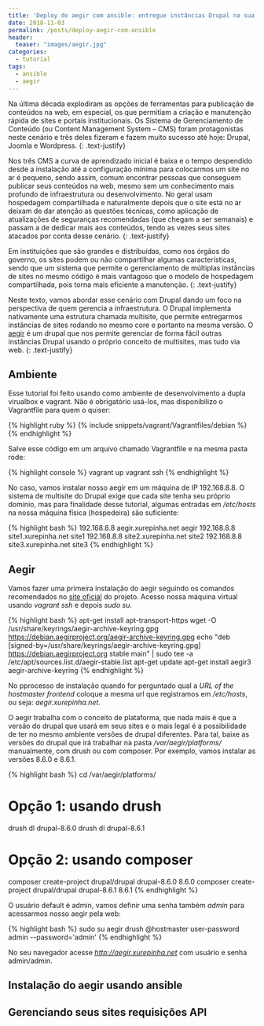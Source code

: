 ```yaml
---
title: 'Deploy do aegir com ansible: entregue instâncias Drupal na sua instituição'
date: 2018-11-03
permalink: /posts/deploy-aegir-com-ansible
header:
  teaser: "images/aegir.jpg"
categories: 
  - tutorial
tags:
  - ansible
  - aegir
---
```


Na última década explodiram as opções de ferramentas para publicação de conteúdos na web,
em especial, os que permitiam a criação e manutenção rápida de sites e portais institucionais.
Os Sistema de Gerenciamento de Conteúdo (ou Content Management System – CMS) foram protagonistas
neste cenário e três deles fizeram e fazem muito sucesso até hoje: Drupal, Joomla e Wordpress.
{: .text-justify}

Nos três CMS a curva de aprendizado inicial é baixa e o tempo despendido desde a instalação
até a configuração mínima para colocarmos um site no ar é pequeno, sendo assim, comum
encontrar pessoas que conseguem publicar seus conteúdos na web, mesmo sem um conhecimento
mais profundo de infraestrutura ou desenvolvimento.
No geral usam hospedagem compartilhada e naturalmente depois que o site está no ar deixam de 
dar atenção as questões técnicas, como aplicação de atualizações de seguranças recomendadas
(que chegam a ser semanais) e passam a de dedicar mais aos conteúdos,  tendo as vezes
seus sites atacados por conta desse cenário.
{: .text-justify}

Em instituições que são grandes e distribuídas, como nos órgãos do governo, os sites podem ou
não compartilhar algumas características, sendo que um sistema que permite o gerenciamento
de múltiplas instâncias de sites no mesmo código é mais vantagoso que o modelo de hospedagem
compartilhada, pois torna mais eficiente a manutenção.
{: .text-justify}

Neste texto, vamos abordar esse cenário com Drupal dando um foco na perspectiva de quem
gerencia a infraestrutura. O Drupal implementa nativamente uma estrutura chamada multisite,
que permite entregarmos instâncias de sites rodando no mesmo core e portanto na mesma versão.
O [aegir](https://www.aegirproject.org/) é um drupal que nos permite gerenciar de forma fácil 
outras instâncias Drupal usando o próprio conceito de multisites, mas tudo via web.
{: .text-justify}

## Ambiente

Esse tutorial foi feito usando como ambiente de desenvolvimento a dupla
virualbox e vagrant. Não é obrigatório usá-los, mas disponibilizo o
Vagrantfile para quem o quiser:

{% highlight ruby %}
{% include snippets/vagrant/Vagrantfiles/debian %}
{% endhighlight %}

Salve esse código em um arquivo chamado Vagrantfile e na mesma pasta rode:

{% highlight console %}
vagrant up
vagrant ssh
{% endhighlight %}

No caso, vamos instalar nosso aegir em um máquina de IP 192.168.8.8.
O sistema de multisite do Drupal exige que cada site tenha seu próprio domínio,
mas para finalidade desse tutorial, algumas entradas em */etc/hosts* na nossa 
máquina física (hospedeira) são suficiente:

{% highlight bash %}
192.168.8.8 aegir.xurepinha.net aegir
192.168.8.8 site1.xurepinha.net site1
192.168.8.8 site2.xurepinha.net site2
192.168.8.8 site3.xurepinha.net site3
{% endhighlight %}

## Aegir

Vamos fazer uma primeira instalação do aegir seguindo os comandos recomendados
no [site oficial](https://www.aegirproject.org/#download) do projeto. Acesso
nossa máquina virtual usando *vagrant ssh* e depois *sudo su*. 

{% highlight bash %}
apt-get install apt-transport-https
wget -O /usr/share/keyrings/aegir-archive-keyring.gpg https://debian.aegirproject.org/aegir-archive-keyring.gpg
echo "deb [signed-by=/usr/share/keyrings/aegir-archive-keyring.gpg] https://debian.aegirproject.org stable main" | sudo tee -a /etc/apt/sources.list.d/aegir-stable.list
apt-get update
apt-get install aegir3 aegir-archive-keyring 
{% endhighlight %}

No pprocesso de instalação quando for perguntado qual a *URL of the hostmaster
frontend* coloque a mesma url que registramos em */etc/hosts*, 
ou seja: *aegir.xurepinha.net*.

O aegir trabalha com o conceito de plataforma, que nada mais é
que a versão do drupal que usará em seus sites e o mais legal é a 
possibilidade de ter no mesmo ambiente versões de drupal diferentes.
Para tal, baixe as versões do drupal que irá trabalhar na pasta
*/var/aegir/platforms/* manualmente, com drush ou com composer.
Por exemplo, vamos instalar as versões 8.6.0 e 8.6.1.

{% highlight bash %}
cd /var/aegir/platforms/
# Opção 1: usando drush
drush dl drupal-8.6.0
drush dl drupal-8.6.1
# Opção 2: usando composer
composer create-project drupal/drupal drupal-8.6.0 8.6.0
composer create-project drupal/drupal drupal-8.6.1 8.6.1
{% endhighlight %}

O usuário default é admin, vamos definir uma senha também *admin* para 
acessarmos nosso aegir pela web:

{% highlight bash %}
sudo su aegir
drush @hostmaster user-password admin --password='admin'
{% endhighlight %}

No seu navegador acesse *http://aegir.xurepinha.net* com usuário e senha
admin/admin. 

## Instalação do aegir usando ansible

## Gerenciando seus sites requisições API

